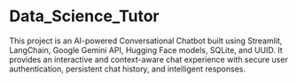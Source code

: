 # Data_Science_Tutor
This project is an AI-powered Conversational Chatbot built using Streamlit, LangChain, Google Gemini API, Hugging Face models, SQLite, and UUID. It provides an interactive and context-aware chat experience with secure user authentication, persistent chat history, and intelligent responses.
